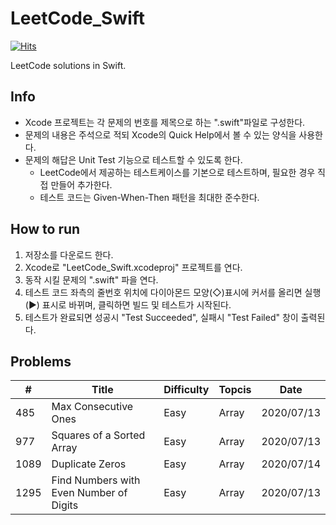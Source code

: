 # LeetCode_Swift

[![Hits](https://hits.seeyoufarm.com/api/count/incr/badge.svg?url=https%3A%2F%2Fgithub.com%2FKyungminLeeDev%2FLeetCode_Swift)](https://hits.seeyoufarm.com)

LeetCode solutions in Swift.


## Info

- Xcode 프로젝트는 각 문제의 번호를 제목으로 하는 ".swift"파일로 구성한다.
- 문제의 내용은 주석으로 적되 Xcode의 Quick Help에서 볼 수 있는 양식을 사용한다.
- 문제의 해답은 Unit Test 기능으로 테스트할 수 있도록 한다.
    - LeetCode에서 제공하는 테스트케이스를 기본으로 테스트하며, 필요한 경우 직접 만들어 추가한다.
    - 테스트 코드는 Given-When-Then 패턴을 최대한 준수한다.



## How to run

1. 저장소를 다운로드 한다.
2. Xcode로 "LeetCode_Swift.xcodeproj" 프로젝트를 연다.
3. 동작 시킬 문제의 ".swift" 파을 연다.
4. 테스트 코드 좌측의 줄번호 위치에 다이아몬드 모양(◇)표시에 커서를 올리면 실행(▶) 표시로 바뀌며, 클릭하면 빌드 및 테스트가 시작된다.
5. 테스트가 완료되면 성공시 "Test Succeeded", 실패시 "Test Failed" 창이 출력된다.



## Problems

| #    | Title                  | Difficulty | Topcis | Date       |
| ---- | -----------------------| ---------- | ------ | ---------- |
| 485  | Max Consecutive Ones   | Easy       | Array  | 2020/07/13 |
| 977  | Squares of a Sorted Array  | Easy   | Array  | 2020/07/13 |
| 1089 | Duplicate Zeros        | Easy       | Array  | 2020/07/14 |
| 1295 | Find Numbers with Even Number of Digits | Easy | Array | 2020/07/13 |
